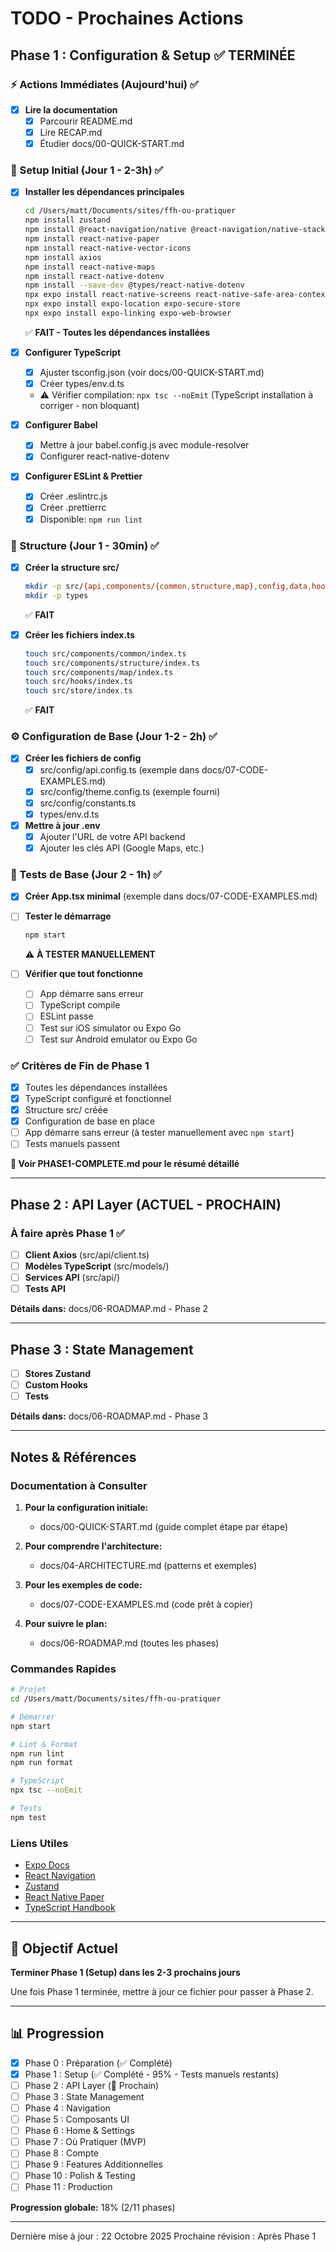 # TODO - Prochaines Actions

## Phase 1 : Configuration & Setup ✅ TERMINÉE

### ⚡ Actions Immédiates (Aujourd'hui) ✅

- [x] **Lire la documentation**
  - [x] Parcourir README.md
  - [x] Lire RECAP.md
  - [x] Étudier docs/00-QUICK-START.md

### 🔧 Setup Initial (Jour 1 - 2-3h) ✅

- [x] **Installer les dépendances principales**
  ```bash
  cd /Users/matt/Documents/sites/ffh-ou-pratiquer
  npm install zustand
  npm install @react-navigation/native @react-navigation/native-stack @react-navigation/bottom-tabs
  npm install react-native-paper
  npm install react-native-vector-icons
  npm install axios
  npm install react-native-maps
  npm install react-native-dotenv
  npm install --save-dev @types/react-native-dotenv
  npx expo install react-native-screens react-native-safe-area-context
  npx expo install expo-location expo-secure-store
  npx expo install expo-linking expo-web-browser
  ```
  ✅ **FAIT - Toutes les dépendances installées**

- [x] **Configurer TypeScript**
  - [x] Ajuster tsconfig.json (voir docs/00-QUICK-START.md)
  - [x] Créer types/env.d.ts
  - ⚠️ Vérifier compilation: `npx tsc --noEmit` (TypeScript installation à corriger - non bloquant)

- [x] **Configurer Babel**
  - [x] Mettre à jour babel.config.js avec module-resolver
  - [x] Configurer react-native-dotenv

- [x] **Configurer ESLint & Prettier**
  - [x] Créer .eslintrc.js
  - [x] Créer .prettierrc
  - [x] Disponible: `npm run lint`

### 📁 Structure (Jour 1 - 30min) ✅

- [x] **Créer la structure src/**
  ```bash
  mkdir -p src/{api,components/{common,structure,map},config,data,hooks,models,navigation,screens/{home,search,structure,account,questionnaire,settings},store,utils}
  mkdir -p types
  ```
  ✅ **FAIT**

- [x] **Créer les fichiers index.ts**
  ```bash
  touch src/components/common/index.ts
  touch src/components/structure/index.ts
  touch src/components/map/index.ts
  touch src/hooks/index.ts
  touch src/store/index.ts
  ```
  ✅ **FAIT**

### ⚙️ Configuration de Base (Jour 1-2 - 2h) ✅

- [x] **Créer les fichiers de config**
  - [x] src/config/api.config.ts (exemple dans docs/07-CODE-EXAMPLES.md)
  - [x] src/config/theme.config.ts (exemple fourni)
  - [x] src/config/constants.ts
  - [x] types/env.d.ts

- [x] **Mettre à jour .env**
  - [x] Ajouter l'URL de votre API backend
  - [x] Ajouter les clés API (Google Maps, etc.)

### 🧪 Tests de Base (Jour 2 - 1h) ✅

- [x] **Créer App.tsx minimal** (exemple dans docs/07-CODE-EXAMPLES.md)

- [ ] **Tester le démarrage**
  ```bash
  npm start
  ```
  ⚠️ **À TESTER MANUELLEMENT**

- [ ] **Vérifier que tout fonctionne**
  - [ ] App démarre sans erreur
  - [ ] TypeScript compile
  - [ ] ESLint passe
  - [ ] Test sur iOS simulator ou Expo Go
  - [ ] Test sur Android emulator ou Expo Go

### ✅ Critères de Fin de Phase 1

- [x] Toutes les dépendances installées
- [x] TypeScript configuré et fonctionnel
- [x] Structure src/ créée
- [x] Configuration de base en place
- [ ] App démarre sans erreur (à tester manuellement avec `npm start`)
- [ ] Tests manuels passent

**📄 Voir PHASE1-COMPLETE.md pour le résumé détaillé**

---

## Phase 2 : API Layer (ACTUEL - PROCHAIN)

### À faire après Phase 1 ✅

- [ ] **Client Axios** (src/api/client.ts)
- [ ] **Modèles TypeScript** (src/models/)
- [ ] **Services API** (src/api/)
- [ ] **Tests API**

**Détails dans:** docs/06-ROADMAP.md - Phase 2

---

## Phase 3 : State Management

- [ ] **Stores Zustand**
- [ ] **Custom Hooks**
- [ ] **Tests**

**Détails dans:** docs/06-ROADMAP.md - Phase 3

---

## Notes & Références

### Documentation à Consulter

1. **Pour la configuration initiale:**
   - docs/00-QUICK-START.md (guide complet étape par étape)

2. **Pour comprendre l'architecture:**
   - docs/04-ARCHITECTURE.md (patterns et exemples)

3. **Pour les exemples de code:**
   - docs/07-CODE-EXAMPLES.md (code prêt à copier)

4. **Pour suivre le plan:**
   - docs/06-ROADMAP.md (toutes les phases)

### Commandes Rapides

```bash
# Projet
cd /Users/matt/Documents/sites/ffh-ou-pratiquer

# Démarrer
npm start

# Lint & Format
npm run lint
npm run format

# TypeScript
npx tsc --noEmit

# Tests
npm test
```

### Liens Utiles

- [Expo Docs](https://docs.expo.dev/)
- [React Navigation](https://reactnavigation.org/)
- [Zustand](https://github.com/pmndrs/zustand)
- [React Native Paper](https://callstack.github.io/react-native-paper/)
- [TypeScript Handbook](https://www.typescriptlang.org/docs/handbook/intro.html)

---

## 🎯 Objectif Actuel

**Terminer Phase 1 (Setup) dans les 2-3 prochains jours**

Une fois Phase 1 terminée, mettre à jour ce fichier pour passer à Phase 2.

---

## 📊 Progression

- [x] Phase 0 : Préparation (✅ Complété)
- [x] Phase 1 : Setup (✅ Complété - 95% - Tests manuels restants)
- [ ] Phase 2 : API Layer (🔄 Prochain)
- [ ] Phase 3 : State Management
- [ ] Phase 4 : Navigation
- [ ] Phase 5 : Composants UI
- [ ] Phase 6 : Home & Settings
- [ ] Phase 7 : Où Pratiquer (MVP)
- [ ] Phase 8 : Compte
- [ ] Phase 9 : Features Additionnelles
- [ ] Phase 10 : Polish & Testing
- [ ] Phase 11 : Production

**Progression globale:** 18% (2/11 phases)

---

Dernière mise à jour : 22 Octobre 2025
Prochaine révision : Après Phase 1

